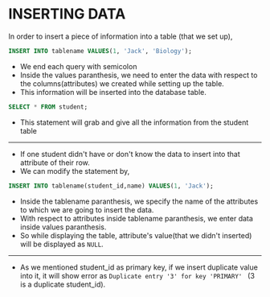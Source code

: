 # INSERTING DATA

In order to insert a piece of information into a table (that we set up),
```SQL
INSERT INTO tablename VALUES(1, 'Jack', 'Biology');
```
  - We end each query with semicolon
  - Inside the values paranthesis, we need to enter the data with respect to the columns(attributes) we created while setting up the table.
  - This information will be inserted into the database table.

```SQL
SELECT * FROM student;
```
- This statement will grab and give all the information from the student table
________
- If one student didn't have or don't know the data to insert into that attribute of their row.
- We can modify the statement by,

```SQL
INSERT INTO tablename(student_id,name) VALUES(1, 'Jack');
```
- Inside the tablename paranthesis, we specify the name of the attributes to which we are going to insert the data.
- With respect to attributes inside tablename paranthesis, we enter data inside values paranthesis.
- So while displaying the table, attribute's value(that we didn't inserted) will be displayed as `NULL`.
________
- As we mentioned student_id as primary key, if we insert duplicate value into it, it will show error as `Duplicate entry '3' for key 'PRIMARY' `   (3 is a duplicate student_id).
 